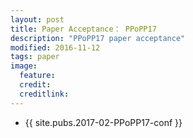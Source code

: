 ```yaml
---
layout: post
title: Paper Acceptance： PPoPP17
description: "PPoPP17 paper acceptance"
modified: 2016-11-12
tags: paper
image:
  feature: 
  credit: 
  creditlink: 
---
```


- {{ site.pubs.2017-02-PPoPP17-conf }}
